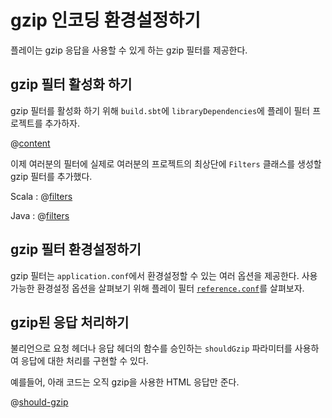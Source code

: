 <!--- Copyright (C) 2009-2015 Typesafe Inc. <http://www.typesafe.com> -->
# gzip 인코딩 환경설정하기

플레이는 gzip 응답을 사용할 수 있게 하는 gzip 필터를 제공한다.

## gzip 필터 활성화 하기

gzip 필터를 활성화 하기 위해 `build.sbt`에 `libraryDependencies`에 플레이 필터 프로젝트를 추가하자.

@[content](code/filters.sbt)

이제 여러분의 필터에 실제로 여러분의 프로젝트의 최상단에 `Filters` 클래스를 생성할 gzip 필터를 추가했다.

Scala
: @[filters](code/GzipEncoding.scala)

Java
: @[filters](code/detailedtopics/configuration/gzipencoding/Filters.java)

## gzip 필터 환경설정하기

gzip 필터는 `application.conf`에서 환경설정할 수 있는 여러 옵션을 제공한다. 사용가능한 환경설정 옵션을 살펴보기 위해 플레이 필터 [`reference.conf`](resources/confs/filters-helpers/reference.conf)를 살펴보자.

## gzip된 응답 처리하기

불리언으로 요청 헤더나 응답 헤더의 함수를 승인하는 `shouldGzip` 파라미터를 사용하여 응답에 대한 처리를 구현할 수 있다.

예를들어, 아래 코드는 오직 gzip을 사용한 HTML 응답만 준다.

@[should-gzip](code/GzipEncoding.scala)
